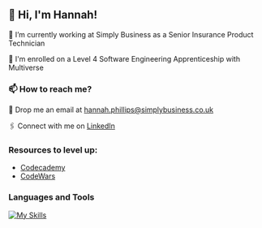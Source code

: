 ## 👋 Hi, I'm Hannah!

🏢 I’m currently working at Simply Business as a Senior Insurance Product Technician

🌱 I'm enrolled on a Level 4 Software Engineering Apprenticeship with Multiverse

### 📫 How to reach me? 
📧 Drop me an email at hannah.phillips@simplybusiness.co.uk

🖇️ Connect with me on [LinkedIn](www.linkedin.com/in/hannah-phillips-cert-cii-103aa03b)

### Resources to level up:
- [Codecademy](https://www.codecademy.com/profiles/hannahPhillips4226153778)
- [CodeWars](https://www.codewars.com/users/Hannah0701)

### Languages and Tools

[![My Skills](https://skillicons.dev/icons?i=github,git,ruby,js,html,css,gherkin,nodejs,npm,sqlite,react,sublime,vscode,mongodb,aws,jenkins)](https://skillicons.dev)
